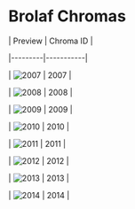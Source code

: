 # Brolaf Chromas


| Preview | Chroma ID |

|---------|-----------|

| ![2007](https://raw.communitydragon.org/latest/plugins/rcp-be-lol-game-data/global/default/v1/champion-chroma-images/2/2007.png) | 2007 |

| ![2008](https://raw.communitydragon.org/latest/plugins/rcp-be-lol-game-data/global/default/v1/champion-chroma-images/2/2008.png) | 2008 |

| ![2009](https://raw.communitydragon.org/latest/plugins/rcp-be-lol-game-data/global/default/v1/champion-chroma-images/2/2009.png) | 2009 |

| ![2010](https://raw.communitydragon.org/latest/plugins/rcp-be-lol-game-data/global/default/v1/champion-chroma-images/2/2010.png) | 2010 |

| ![2011](https://raw.communitydragon.org/latest/plugins/rcp-be-lol-game-data/global/default/v1/champion-chroma-images/2/2011.png) | 2011 |

| ![2012](https://raw.communitydragon.org/latest/plugins/rcp-be-lol-game-data/global/default/v1/champion-chroma-images/2/2012.png) | 2012 |

| ![2013](https://raw.communitydragon.org/latest/plugins/rcp-be-lol-game-data/global/default/v1/champion-chroma-images/2/2013.png) | 2013 |

| ![2014](https://raw.communitydragon.org/latest/plugins/rcp-be-lol-game-data/global/default/v1/champion-chroma-images/2/2014.png) | 2014 |